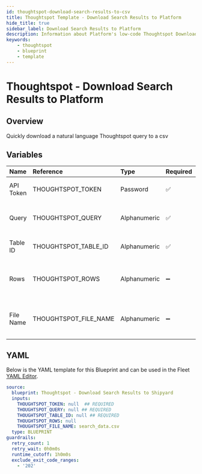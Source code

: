 ```yaml
---
id: thoughtspot-download-search-results-to-csv
title: Thoughtspot Template - Download Search Results to Platform
hide_title: true
sidebar_label: Download Search Results to Platform
description: Information about Platform's low-code Thoughtspot Download Search Results to Platform blueprint. Quickly download a natural language Thoughtspot query to a csv 
keywords:
    - thoughtspot
    - blueprint
    - template
---
```


# Thoughtspot - Download Search Results to Platform

## Overview
Quickly download a natural language Thoughtspot query to a csv

## Variables

| Name | Reference | Type | Required | Default | Options | Description |
|:-----|:----------|:-----|:---------|:--------|:--------|:------------|
| API Token | THOUGHTSPOT_TOKEN  | Password |:white_check_mark: | - | - | The API token generated from Thoughtspot |
| Query | THOUGHTSPOT_QUERY  | Alphanumeric |:white_check_mark: | - | - | The query you want to download the results for |
| Table ID | THOUGHTSPOT_TABLE_ID  | Alphanumeric |:white_check_mark: | - | - | The GUID for the table to query |
| Rows | THOUGHTSPOT_ROWS  | Alphanumeric |:heavy_minus_sign: | - | - | The number of rows to be returned. If omitted, then all will be returned |
| File Name | THOUGHTSPOT_FILE_NAME  | Alphanumeric |:heavy_minus_sign: | `search_data.csv` | - | The name of the file to be downloaded. Will default to search_data.csv |


## YAML
Below is the YAML template for this Blueprint and can be used in the Fleet [YAML Editor](../../reference/fleets/yaml-editor.md).
```yaml
source:
  blueprint: Thoughtspot - Download Search Results to Shipyard
  inputs:
    THOUGHTSPOT_TOKEN: null  ## REQUIRED
    THOUGHTSPOT_QUERY: null ## REQUIRED
    THOUGHTSPOT_TABLE_ID: null ## REQUIRED
    THOUGHTSPOT_ROWS: null
    THOUGHTSPOT_FILE_NAME: search_data.csv
  type: BLUEPRINT
guardrails:
  retry_count: 1
  retry_wait: 0h0m0s
  runtime_cutoff: 1h0m0s
  exclude_exit_code_ranges:
    - '202'

```

